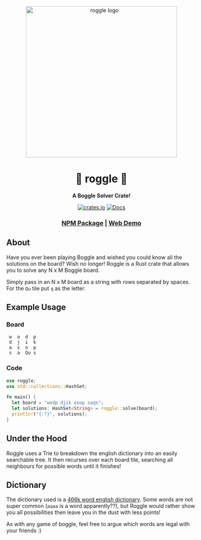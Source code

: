 <div align="center">
  <a href="https://crates.io/crates/roggle" target="_blank" rel="noopener noreferrer"><img width="400" src="https://prowe.ca/images/projects/roggle/roggle.png" alt="roggle logo"></a>

  <h1>🦀 roggle 🔡</h1>

  <p>
    <strong>A Boggle Solver Crate!</strong>
  </p>

  <p>
    <a target="_blank" rel="noopener noreferrer" href="https://crates.io/crates/roggle"><img alt="crates.io" src="https://img.shields.io/crates/v/roggle"/></a>
    <a target="_blank" rel="noopener noreferrer" href="https://docs.rs/roggle/"><img alt="Docs" src="https://img.shields.io/badge/docs.rs-roggle-green"/></a>
  </p>

  <h3>
    <a target="_blank" rel="noopener noreferrer" href="https://www.npmjs.com/package/roggle">NPM Package</a>
    <span> | </span>
    <a target="_blank" rel="noopener noreferrer" href="https://roggle.prowe.ca/">Web Demo</a>
  </h3>

</div>

## About

Have you ever been playing Boggle and wished you could know all the solutions on the board? Wish no longer! Roggle is a Rust crate that allows you to solve any N x M Boggle board.

Simply pass in an N x M board as a string with rows separated by spaces. For the `Qu` tile put `q` as the letter.



## Example Usage
### Board
```
 w  o  d  p
 d  j  i  k
 a  s  o  p
 s  a  Qu s
```

### Code
```rust
use roggle;
use std::collections::HashSet;

fn main() {
  let board = "wodp djik asop saqs";
  let solutions: HashSet<String> = roggle::solve(board);
  println!("{:?}", solutions);
}
```

## Under the Hood
Roggle uses a Trie to breakdown the english dictionary into an easily searchable tree. It then recurses over each board tile, searching all neighbours for possible words until it finishes! 

## Dictionary
The dictionary used is a [466k word english dictionary](https://github.com/dwyl/english-words). Some words are not super common (`aaaa` is a word apparently??), but Roggle would rather show you all possibilities then leave you in the dust with less points! 

As with any game of boggle, feel free to argue which words are legal with your friends :)
